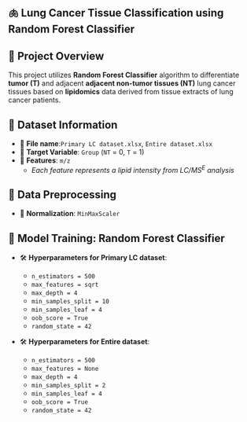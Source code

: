 ## 🫁 Lung Cancer Tissue Classification using Random Forest Classifier

## 📌 Project Overview
This project utilizes **Random Forest Classifier** algorithm to differentiate **tumor (T)** and adjacent **adjacent non-tumor tissues (NT)**  lung cancer tissues based on  **lipidomics** data derived from tissue extracts of lung cancer patients.

## 📂 Dataset Information
- 📁 **File name**:`Primary LC dataset.xlsx`, `Entire dataset.xlsx`
- 🎯 **Target Variable**: `Group` (`NT` = 0, `T` = 1)
- 📄 **Features**: `m/z`
    - *Each feature represents a lipid intensity from LC/MS<sup>E</sup> analysis*
      
## 🧹 Data Preprocessing 
- 🔄 **Normalization**: `MinMaxScaler`

## 🤖 Model Training: Random Forest Classifier
- 🛠️ **Hyperparameters for Primary LC dataset**:
   - `n_estimators = 500`
   - `max_features = sqrt`
   - `max_depth = 4`
   - `min_samples_split = 10`
   - `min_samples_leaf = 4`
   - `oob_score = True`
   - `random_state = 42`

- 🛠️ **Hyperparameters for Entire dataset**:
   - `n_estimators = 500`
   - `max_features = None`
   - `max_depth = 4`
   - `min_samples_split = 2`
   - `min_samples_leaf = 4`
   - `oob_score = True`
   - `random_state = 42`
    
